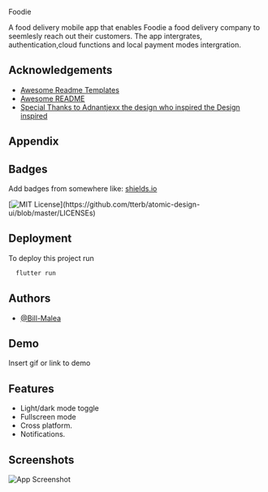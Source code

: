 Foodie

A food delivery mobile app that enables Foodie a food delivery company to seemlesly reach out their customers.
The app intergrates, authentication,cloud functions and local payment modes intergration.


## Acknowledgements

 - [Awesome Readme Templates](https://awesomeopensource.com/project/elangosundar/awesome-README-templates)
 - [Awesome README](https://github.com/matiassingers/awesome-readme)
 - [Special Thanks to Adnantjexx the design who inspired the Design inspired]('')


## Appendix



## Badges

Add badges from somewhere like: [shields.io](https://shields.io/)

[![MIT License](https://img.shields.io/apm/l/atomic-design-ui.svg?)](https://github.com/tterb/atomic-design-ui/blob/master/LICENSEs)


## Deployment

To deploy this project run

```bash
  flutter run
```



## Authors

- [@Bill-Malea](https://www.github.com/Bill-Malea)


## Demo

Insert gif or link to demo


## Features

- Light/dark mode toggle
- Fullscreen mode
- Cross platform.
- Notifications.


## Screenshots

![App Screenshot](https://via.placeholder.com/468x300?text=App+Screenshot+Here)

